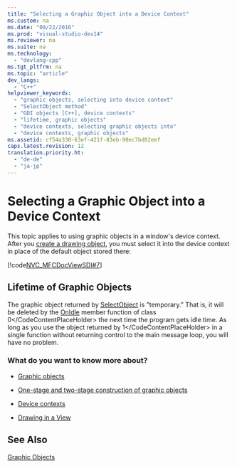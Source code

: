 ```yaml
---
title: "Selecting a Graphic Object into a Device Context"
ms.custom: na
ms.date: "09/22/2016"
ms.prod: "visual-studio-dev14"
ms.reviewer: na
ms.suite: na
ms.technology: 
  - "devlang-cpp"
ms.tgt_pltfrm: na
ms.topic: "article"
dev_langs: 
  - "C++"
helpviewer_keywords: 
  - "graphic objects, selecting into device context"
  - "SelectObject method"
  - "GDI objects [C++], device contexts"
  - "lifetime, graphic objects"
  - "device contexts, selecting graphic objects into"
  - "device contexts, graphic objects"
ms.assetid: cf54a330-63ef-421f-83eb-90ec7bd82eef
caps.latest.revision: 12
translation.priority.ht: 
  - "de-de"
  - "ja-jp"
---
```

# Selecting a Graphic Object into a Device Context
This topic applies to using graphic objects in a window's device context. After you [create a drawing object](../vs140/one-stage-and-two-stage-construction-of-objects.md), you must select it into the device context in place of the default object stored there:  
  
 [!code[NVC_MFCDocViewSDI#7](../vs140/codesnippet/CPP/selecting-a-graphic-object-into-a-device-context_1.cpp)]  
  
## Lifetime of Graphic Objects  
 The graphic object returned by [SelectObject](../vs140/cdc--selectobject.md) is "temporary." That is, it will be deleted by the [OnIdle](../vs140/cwinapp--onidle.md) member function of class <CodeContentPlaceHolder>0\</CodeContentPlaceHolder> the next time the program gets idle time. As long as you use the object returned by <CodeContentPlaceHolder>1\</CodeContentPlaceHolder> in a single function without returning control to the main message loop, you will have no problem.  
  
### What do you want to know more about?  
  
-   [Graphic objects](../vs140/graphic-objects.md)  
  
-   [One-stage and two-stage construction of graphic objects](../vs140/one-stage-and-two-stage-construction-of-objects.md)  
  
-   [Device contexts](../vs140/device-contexts.md)  
  
-   [Drawing in a View](../vs140/drawing-in-a-view.md)  
  
## See Also  
 [Graphic Objects](../vs140/graphic-objects.md)